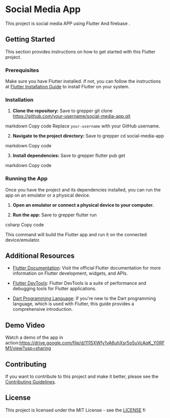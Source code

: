 # Social Media App

This project is social media APP using Flutter And firebase .

## Getting Started

This section provides instructions on how to get started with this Flutter project.

### Prerequisites

Make sure you have Flutter installed. If not, you can follow the instructions at [Flutter Installation Guide](https://flutter.dev/docs/get-started/install) to install Flutter on your system.

### Installation

1. **Clone the repository:**
Save to grepper
git clone https://github.com/your-username/social-media-app.git

markdown
Copy code
Replace `your-username` with your GitHub username.

2. **Navigate to the project directory:**
Save to grepper
cd social-media-app

markdown
Copy code

3. **Install dependencies:**
Save to grepper
flutter pub get

markdown
Copy code

### Running the App

Once you have the project and its dependencies installed, you can run the app on an emulator or a physical device.

1. **Open an emulator or connect a physical device to your computer.**

2. **Run the app:**
Save to grepper
flutter run

csharp
Copy code

This command will build the Flutter app and run it on the connected device/emulator.

## Additional Resources

- [Flutter Documentation](https://flutter.dev/docs): Visit the official Flutter documentation for more information on Flutter development, widgets, and APIs.

- [Flutter DevTools](https://flutter.dev/docs/development/tools/devtools): Flutter DevTools is a suite of performance and debugging tools for Flutter applications.

- [Dart Programming Language](https://dart.dev/guides): If you're new to the Dart programming language, which is used with Flutter, this guide provides a comprehensive introduction.
## Demo Video

Watch a demo of the app in action:https://drive.google.com/file/d/1115XWfy1vA6uhXsr5o5uVcAqK_Y0RFM1/view?usp=sharing



## Contributing

If you want to contribute to this project and make it better, please see the [Contributing Guidelines](CONTRIBUTING.md).

## License

This project is licensed under the MIT License - see the [LICENSE](LICENSE) fi
